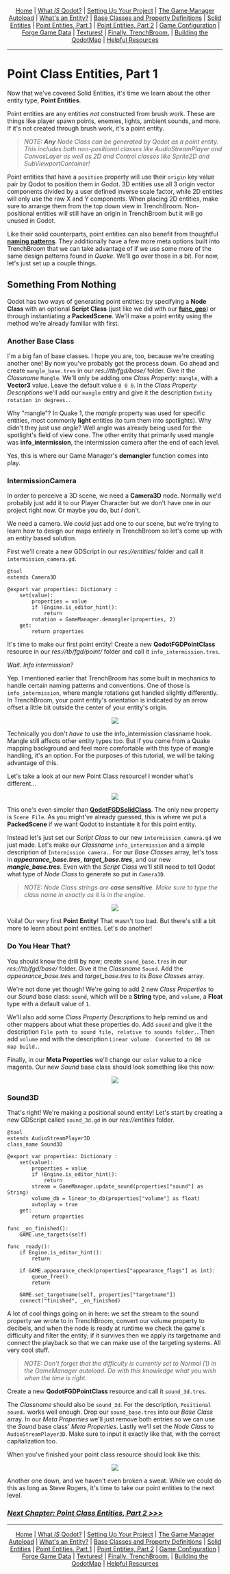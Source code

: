 <p align=center>
<a href="../readme.md">Home</a> |
<a href="docs/qodot.md">What <i>IS</i> Qodot?</a> | 
<a href="docs/setup.md">Setting Up Your Project</a> | 
<a href="docs/gamemanager.md">The Game Manager Autoload</a> | 
<a href="docs/entities.md">What's an Entity?</a> | 
<a href="docs/baseclass.md">Base Classes and Property Definitions</a> | 
<a href="docs/solidclass.md">Solid Entities</a> | 
<a href="docs/pointclass.md">Point Entities, Part 1</a> | 
<a href="docs/pointclass2.md">Point Entities, Part 2</a> | 
<a href="docs/gameconfig.md">Game Configuration</a> | 
<a href="docs/fgd.md">Forge Game Data</a> | 
<a href="docs/textures.md">Textures!</a> | 
<a href="docs/trenchbroom.md">Finally. TrenchBroom.</a> | 
<a href="docs/qodotmap.md">Building the QodotMap</a> | 
<a href="docs/resources.md">Helpful Resources</a>
</p>

---

# Point Class Entities, Part 1

Now that we've covered Solid Entities, it's time we learn about the other entity type, **Point Entities**.

Point entities are any entities _not_ constructed from brush work. These are things like player spawn points, enemies, lights, ambient sounds, and more. If it's not created through brush work, it's a point entity.

> _NOTE: **Any** Node Class can be generated by Qodot as a point entity. This includes both non-positional classes like AudioStreamPlayer and CanvasLayer as well as 2D and Control classes like Sprite2D and SubViewportContainer!_

Point entities that have a `position` property will use their `origin` key value pair by Qodot to position them in Godot. 3D entities use all 3 origin vector components divided by a user defined inverse scale factor, while 2D entities will only use the raw X and Y components. When placing 2D entities, make sure to arrange them from the top down view in TrenchBroom. Non-positional entities will still have an origin in TrenchBroom but it will go unused in Godot.

Like their solid counterparts, point entities can also benefit from thoughtful [**naming patterns**](entities.md#naming-patterns). They additionally have a few more meta options built into TrenchBroom that we can take advantage of if we use some more of the same design patterns found in _Quake_. We'll go over those in a bit. For now, let's just set up a couple things.

## Something From Nothing

Qodot has two ways of generating point entities: by specifying a **Node Class** with an optional **Script Class** (just like we did with our [**func_geo**](solidclass.md#back-to-func_geotres)) or through instantiating a **PackedScene**. We'll make a point entity using the method we're already familiar with first.

### Another Base Class

I'm a big fan of base classes. I hope you are, too, because we're creating another one! By now you've probably got the process down. Go ahead and create `mangle_base.tres` in our _res://tb/fgd/base/_ folder. Give it the _Classname_ `Mangle`. We'll only be adding one _Class Property_: `mangle`, with a **Vector3** value. Leave the default value `0 0 0`. In the _Class Property Descriptions_ we'll add our `mangle` entry and give it the description `Entity rotation in degrees.`.

Why "mangle"? In Quake 1, the _mangle_ property was used for specific entities, most commonly **light** entities (to turn them into spotlights). Why didn't they just use _angle_? Well angle was already being used for the spotlight's field of view cone. The other entity that primarily used mangle was **info_intermission**, the intermission camera after the end of each level.

Yes, this is where our Game Manager's **demangler** function comes into play.

### IntermissionCamera

In order to perceive a 3D scene, we need a **Camera3D** node. Normally we'd probably just add it to our Player Character but we don't have one in our project right now. Or maybe you do, but _I_ don't.

We need a camera. We _could_ just add one to our scene, but we're trying to learn how to design our maps entirely in TrenchBroom so let's come up with an entity based solution.

First we'll create a new GDScript in our _res://entities/_ folder and call it `intermission_camera.gd`.

```gdscript
@tool
extends Camera3D

@export var properties: Dictionary :
	set(value):
		properties = value
		if !Engine.is_editor_hint():
			return
		rotation = GameManager.demangler(properties, 2)
	get:
		return properties
```

It's time to make our first point entity! Create a new **QodotFGDPointClass** resource in our _res://tb/fgd/point/_ folder and call it `info_intermission.tres`.

_Wait. Info intermission?_

Yep. I mentioned earlier that TrenchBroom has some built in mechanics to handle certain naming patterns and conventions. One of those is `info_intermission`, where mangle rotations get handled slightly differently. In TrenchBroom, your point entity's orientation is indicated by an arrow offset a little bit outside the center of your entity's origin.

<p align=center><img src="../images/info_intermission.png">

Technically you don't _have_ to use the info_intermission classname hook. Mangle still affects other entity types too. But if you come from a Quake mapping background and feel more comfortable with this type of mangle handling, it's an option. For the purposes of this tutorial, we will be taking advantage of this.

Let's take a look at our new Point Class resource! I wonder what's different...

<p align=center><img src="../images/pointclass.png">

This one's even simpler than [**QodotFGDSolidClass**](solidclass.md#func_geo). The only new property is `Scene File`. As you might've already guessed, this is where we put a **PackedScene** if we want Qodot to instantiate it for this point entity.

Instead let's just set our _Script Class_ to our new `intermission_camera.gd` we just made. Let's make our _Classname_ `info_intermission` and a simple description of `Intermission camera.`. For our _Base Classes_ array, let's toss in ***appearance_base.tres***, ***target_base.tres***, and our new ***mangle_base.tres***. Even with the _Script Class_ we'll still need to tell Qodot what type of _Node Class_ to generate so put in `Camera3D`.

> _NOTE: Node Class strings are **case sensitive**. Make sure to type the class name in exactly as it is in the engine._

<p align=center><img src="../images/info_intermission2.png">

Voila! Our very first **Point Entity**! That wasn't too bad. But there's still a bit more to learn about point entities. Let's do another!

### Do You Hear That?

You should know the drill by now; create `sound_base.tres` in our _res://tb/fgd/base/_ folder. Give it the _Classname_ `Sound`. Add the *appearance_base.tres* and *target_base.tres* to its _Base Classes_ array.

We're not done yet though! We're going to add 2 new _Class Properties_ to our _Sound_ base class: `sound`, which will be a **String** type, and `volume`, a **Float** type with a default value of `1`.

We'll also add some _Class Property Descriptions_ to help remind us and other mappers about what these properties do. Add `sound` and give it the description `File path to sound file, relative to sounds folder.`. Then add `volume` and with the description `Linear volume. Converted to DB on map build.`.

Finally, in our **Meta Properties** we'll change our `color` value to a nice magenta. Our new _Sound_ base class should look something like this now:

<p align=center><img src="../images/sound0.png">

### Sound3D

That's right! We're making a positional sound entity! Let's start by creating a new GDScript called `sound_3d.gd` in our _res://entities_ folder.

```gdscript
@tool
extends AudioStreamPlayer3D
class_name Sound3D

@export var properties: Dictionary :
	set(value):
		properties = value
		if !Engine.is_editor_hint():
			return
		stream = GameManager.update_sound(properties["sound"] as String)
		volume_db = linear_to_db(properties["volume"] as float)
		autoplay = true
	get:
		return properties

func _on_finished():
	GAME.use_targets(self)

func _ready():
	if Engine.is_editor_hint():
		return
	
	if GAME.appearance_check(properties["appearance_flags"] as int):
		queue_free()
		return
	
	GAME.set_targetname(self, properties["targetname"])
	connect("finished", _on_finished)
```

A lot of cool things going on in here: we set the stream to the sound property we wrote to in TrenchBroom, convert our volume property to decibels, and when the node is ready at runtime we check the game's difficulty and filter the entity; if it survives then we apply its targetname and connect the playback so that we can make use of the targeting systems. All very cool stuff.

> _NOTE: Don't forget that the difficulty is currently set to Normal (1) in the GameManager autoload. Do with this knowledge what you wish when the time is right._

Create a new **QodotFGDPointClass** resource and call it `sound_3d.tres`.

The _Classname_ should also be `sound_3d`. For the description, `Positional sound.` works well enough. Drop our `sound_base.tres` into our _Base Class_ array. In our _Meta Properties_ we'll just remove both entries so we can use the _Sound_ base class' _Meta Properties_. Lastly we'll set the _Node Class_ to `AudioStreamPlayer3D`. Make sure to input it exactly like that, with the correct capitalization too.

When you've finished your point class resource should look like this:

<p align=center><img src="../images/sound1.png">

Another one down, and we haven't even broken a sweat. While we could do this as long as Steve Rogers, it's time to take our point entities to the next level.

### [**_Next Chapter: Point Class Entities, Part 2 >>>_**](pointclass2.md)

---

<p align=center>
<a href="../readme.md">Home</a> |
<a href="docs/qodot.md">What <i>IS</i> Qodot?</a> | 
<a href="docs/setup.md">Setting Up Your Project</a> | 
<a href="docs/gamemanager.md">The Game Manager Autoload</a> | 
<a href="docs/entities.md">What's an Entity?</a> | 
<a href="docs/baseclass.md">Base Classes and Property Definitions</a> | 
<a href="docs/solidclass.md">Solid Entities</a> | 
<a href="docs/pointclass.md">Point Entities, Part 1</a> | 
<a href="docs/pointclass2.md">Point Entities, Part 2</a> | 
<a href="docs/gameconfig.md">Game Configuration</a> | 
<a href="docs/fgd.md">Forge Game Data</a> | 
<a href="docs/textures.md">Textures!</a> | 
<a href="docs/trenchbroom.md">Finally. TrenchBroom.</a> | 
<a href="docs/qodotmap.md">Building the QodotMap</a> | 
<a href="docs/resources.md">Helpful Resources</a>
</p>